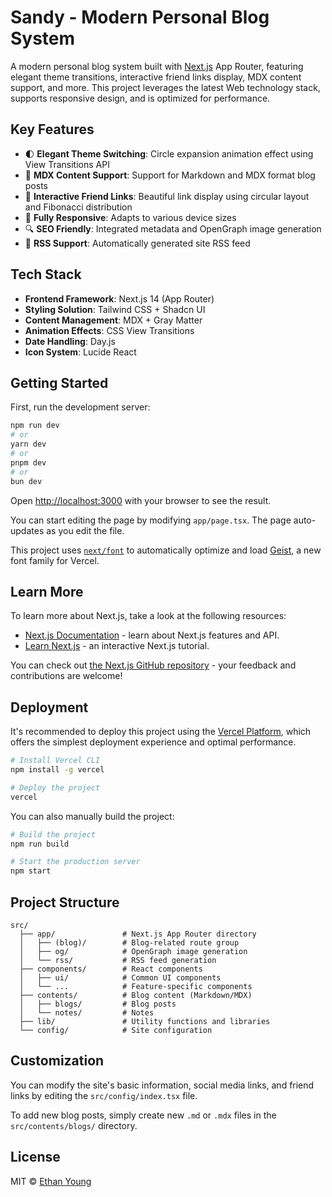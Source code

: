 # Sandy - Modern Personal Blog System

A modern personal blog system built with [Next.js](https://nextjs.org) App Router, featuring elegant theme transitions, interactive friend links display, MDX content support, and more. This project leverages the latest Web technology stack, supports responsive design, and is optimized for performance.

## Key Features

- 🌓 **Elegant Theme Switching**: Circle expansion animation effect using View Transitions API
- 📝 **MDX Content Support**: Support for Markdown and MDX format blog posts
- 🔗 **Interactive Friend Links**: Beautiful link display using circular layout and Fibonacci distribution
- 📱 **Fully Responsive**: Adapts to various device sizes
- 🔍 **SEO Friendly**: Integrated metadata and OpenGraph image generation
- 📰 **RSS Support**: Automatically generated site RSS feed

## Tech Stack

- **Frontend Framework**: Next.js 14 (App Router)
- **Styling Solution**: Tailwind CSS + Shadcn UI
- **Content Management**: MDX + Gray Matter
- **Animation Effects**: CSS View Transitions
- **Date Handling**: Day.js
- **Icon System**: Lucide React

## Getting Started

First, run the development server:

```bash
npm run dev
# or
yarn dev
# or
pnpm dev
# or
bun dev
```

Open [http://localhost:3000](http://localhost:3000) with your browser to see the result.

You can start editing the page by modifying `app/page.tsx`. The page auto-updates as you edit the file.

This project uses [`next/font`](https://nextjs.org/docs/app/building-your-application/optimizing/fonts) to automatically optimize and load [Geist](https://vercel.com/font), a new font family for Vercel.

## Learn More

To learn more about Next.js, take a look at the following resources:

- [Next.js Documentation](https://nextjs.org/docs) - learn about Next.js features and API.
- [Learn Next.js](https://nextjs.org/learn) - an interactive Next.js tutorial.

You can check out [the Next.js GitHub repository](https://github.com/vercel/next.js) - your feedback and contributions are welcome!

## Deployment

It's recommended to deploy this project using the [Vercel Platform](https://vercel.com/new), which offers the simplest deployment experience and optimal performance.

```bash
# Install Vercel CLI
npm install -g vercel

# Deploy the project
vercel
```

You can also manually build the project:

```bash
# Build the project
npm run build

# Start the production server
npm start
```

## Project Structure

```
src/
  ├── app/               # Next.js App Router directory
  │   ├── (blog)/        # Blog-related route group
  │   ├── og/            # OpenGraph image generation
  │   └── rss/           # RSS feed generation
  ├── components/        # React components
  │   ├── ui/            # Common UI components
  │   └── ...            # Feature-specific components
  ├── contents/          # Blog content (Markdown/MDX)
  │   ├── blogs/         # Blog posts
  │   └── notes/         # Notes
  ├── lib/               # Utility functions and libraries
  └── config/            # Site configuration
```

## Customization

You can modify the site's basic information, social media links, and friend links by editing the `src/config/index.tsx` file.

To add new blog posts, simply create new `.md` or `.mdx` files in the `src/contents/blogs/` directory.

## License

MIT © [Ethan Young](https://github.com/yy921010)
